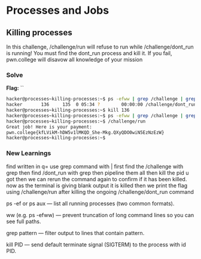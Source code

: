 # Processes and Jobs

## Killing processes
In this challenge, /challenge/run will refuse to run while /challenge/dont_run is running! You must find the dont_run process and kill it. If you fail, pwn.college will disavow all knowledge of your mission

### Solve
**Flag:** ``

```bash
hacker@processes~killing-processes:~$ ps -efww | grep /challenge | grep dont_run
hacker       136     135  0 05:34 ?        00:00:00 /challenge/dont_run
hacker@processes~killing-processes:~$ kill 136
hacker@processes~killing-processes:~$ ps -efww | grep /challenge | grep dont_run
hacker@processes~killing-processes:~$ /challenge/run
Great job! Here is your payment:
pwn.college{kfLVikM-hDW5v1lMKQD_She-Mkg.QXyQDO0wiN5EzNzEzW}
hacker@processes~killing-processes:~$ 
```
### New Learnings
find written in q= use grep command with |
first find the /challenge with grep then find /dont_run with grep then pipeline them all 
then kill the pid u got 
then we can rerun the command again to confirm if it has been killed. now as the terminal is giving blank output it is killed
then we print the flag using /challenge/run after killing the ongoing /challenge/dont_run command

ps -ef or ps aux — list all running processes (two common formats).

ww (e.g. ps -efww) — prevent truncation of long command lines so you can see full paths.

grep pattern — filter output to lines that contain pattern.

kill PID — send default terminate signal (SIGTERM) to the process with id PID.
